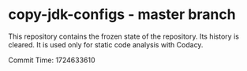# copy-jdk-configs - master branch

This repository contains the frozen state of the repository.
Its history is cleared. It is used only for static code
analysis with Codacy.

Commit Time: 1724633610